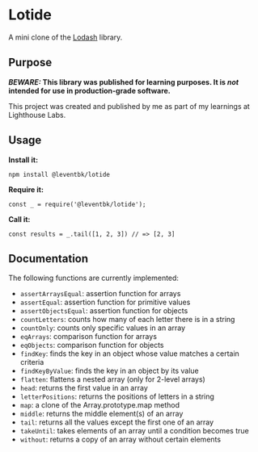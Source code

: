 # Lotide

A mini clone of the [Lodash](https://lodash.com) library.

## Purpose

**_BEWARE:_ This library was published for learning purposes. It is _not_ intended for use in production-grade software.**

This project was created and published by me as part of my learnings at Lighthouse Labs. 

## Usage

**Install it:**

`npm install @leventbk/lotide`

**Require it:**

`const _ = require('@leventbk/lotide');`

**Call it:**

`const results = _.tail([1, 2, 3]) // => [2, 3]`

## Documentation

The following functions are currently implemented:

* `assertArraysEqual`: assertion function for arrays
* `assertEqual`: assertion function for primitive values
* `assertObjectsEqual`: assertion function for objects
* `countLetters`: counts how many of each letter there is in a string
* `countOnly`: counts only specific values in an array
* `eqArrays`: comparison function for arrays
* `eqObjects`: comparison function for objects
* `findKey`: finds the key in an object whose value matches a certain criteria
* `findKeyByValue`: finds the key in an object by its value
* `flatten`: flattens a nested array (only for 2-level arrays)
* `head`: returns the first value in an array
* `letterPositions`: returns the positions of letters in a string
* `map`: a clone of the Array.prototype.map method
* `middle`: returns the middle element(s) of an array
* `tail`: returns all the values except the first one of an array
* `takeUntil`: takes elements of an array until a condition becomes true
* `without`: returns a copy of an array without certain elements